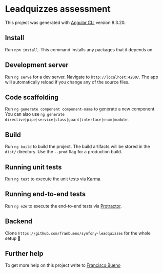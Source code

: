 # Leadquizzes assessment

This project was generated with [Angular CLI](https://github.com/angular/angular-cli) version 8.3.20.

## Install

Run `npm install`. This command installs any packages that it depends on.

## Development server

Run `ng serve` for a dev server. Navigate to `http://localhost:4200/`. The app will automatically reload if you change any of the source files.

## Code scaffolding

Run `ng generate component component-name` to generate a new component. You can also use `ng generate directive|pipe|service|class|guard|interface|enum|module`.

## Build

Run `ng build` to build the project. The build artifacts will be stored in the `dist/` directory. Use the `--prod` flag for a production build.

## Running unit tests

Run `ng test` to execute the unit tests via [Karma](https://karma-runner.github.io).

## Running end-to-end tests

Run `ng e2e` to execute the end-to-end tests via [Protractor](http://www.protractortest.org/).

## Backend

Clone `https://github.com/franbueno/symfony-leadquizzes` for the whole setup 💛

## Further help

To get more help on this project write to [Francisco Bueno](mailto:franciscobueno@me.com?subject=Leadquizzes%20Assessment)
